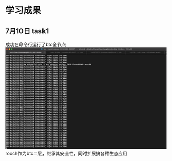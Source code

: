 # 学习成果

## 7月10日 task1
成功在命令行运行了btc全节点 ![full](./assets/full_node.png)  
rooch作为btc二层，继承其安全性，同时扩展搞各种生态应用
